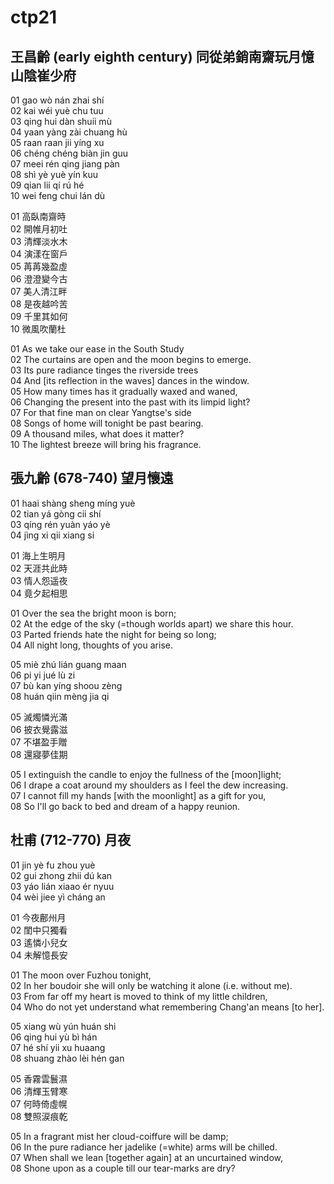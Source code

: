 # ctp21

## 王昌齡 (early eighth century) 同從弟銷南齋玩月憶山陰崔少府

01 gao wò nán zhai shí  
02 kai wéi yuè chu tuu  
03 qing hui dàn shuii mù  
04 yaan yàng zài chuang hù  
05 raan raan jii yíng xu  
06 chéng chéng biàn jin guu  
07 meei rén qing jiang pàn  
08 shì yè yuè yín kuu  
09 qian lii qí rú hé  
10 wei feng chui lán dù

01 高臥南齋時  
02 開帷月初吐  
03 清輝淡水木  
04 演漾在窗戶  
05 苒苒幾盈虛  
06 澄澄變今古  
07 美人清江畔  
08 是夜越吟苦  
09 千里其如何  
10 微風吹蘭杜

01 As we take our ease in the South Study  
02 The curtains are open and the moon begins to emerge.  
03 Its pure radiance tinges the riverside trees  
04 And [its reflection in the waves] dances in the window.  
05 How many times has it gradually waxed and waned,  
06 Changing the present into the past with its limpid light?  
07 For that fine man on clear Yangtse's side  
08 Songs of home will tonight be past bearing.  
09 A thousand miles, what does it matter?  
10 The lightest breeze will bring his fragrance.

## 張九齡 (678-740) 望月懷遠

01 haai shàng sheng míng yuè  
02 tian yá gòng cii shí  
03 qíng rén yuàn yáo yè  
04 jìng xi qii xiang si

01 海上生明月  
02 天涯共此時  
03 情人怨遥夜  
04 竟夕起相思

01 Over the sea the bright moon is born;  
02 At the edge of the sky (=though worlds apart) we share this hour.  
03 Parted friends hate the night for being so long;  
04 All night long, thoughts of you arise.

05 miè zhú lián guang maan  
06 pi yi jué lù zi  
07 bù kan yíng shoou zèng  
08 huán qiin mèng jia qi

05 滅燭憐光滿  
06 披衣覺露滋  
07 不堪盈手贈  
08 還寢夢佳期

05 I extinguish the candle to enjoy the fullness of the [moon]light;  
06 I drape a coat around my shoulders as I feel the dew increasing.  
07 I cannot fill my hands [with the moonlight] as a gift for you,  
08 So I'll go back to bed and dream of a happy reunion.

## 杜甫 (712-770) 月夜

01 jin yè fu zhou yuè  
02 gui zhong zhii dú kan  
03 yáo lián xiaao ér nyuu  
04 wèi jiee yì cháng an

01 今夜鄜州月  
02 閨中只獨看  
03 遙憐小兒女  
04 未解憶長安

01 The moon over Fuzhou tonight,  
02 In her boudoir she will only be watching it alone (i.e. without me).  
03 From far off my heart is moved to think of my little children,  
04 Who do not yet understand what remembering Chang'an means [to her].  

05 xiang wù yún huán shi  
06 qing hui yù bì hán  
07 hé shí yii xu huaang  
08 shuang zhào lèi hén gan

05 香霧雲鬟濕  
06 清輝玉臂寒  
07 何時倚虛幌  
08 雙照涙痕乾

05 In a fragrant mist her cloud-coiffure will be damp;  
06 In the pure radiance her jadelike (=white) arms will be chilled.  
07 When shall we lean [together again] at an uncurtained window,  
08 Shone upon as a couple till our tear-marks are dry?
